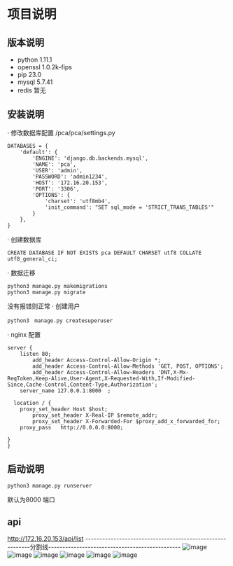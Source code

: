 # 项目说明
## 版本说明
- python 1.11.1
- openssl 1.0.2k-fips
- pip 23.0
- mysql 5.7.41
- redis 暂无

## 安装说明
· 修改数据库配置
/pca/pca/settings.py
```angular2html
DATABASES = {
    'default': {
        'ENGINE': 'django.db.backends.mysql',
        'NAME': 'pca',
        'USER': 'admin',
        'PASSWORD': 'admin1234',
        'HOST': '172.16.20.153',
        'PORT': '3306',
        'OPTIONS': {
            'charset': 'utf8mb4',
            'init_command': "SET sql_mode = 'STRICT_TRANS_TABLES'"
        }
    },
}

```
· 创建数据库
```angular2html
CREATE DATABASE IF NOT EXISTS pca DEFAULT CHARSET utf8 COLLATE utf8_general_ci;
```
· 数据迁移
```angular2html
python3 manage.py makemigrations
python3 manage.py migrate
```
没有报错则正常
· 创建用户
```angular2html
python3　manage.py createsuperuser
```
· nginx 配置
```angular2html
server {
  	listen 80;
        add_header Access-Control-Allow-Origin *;
        add_header Access-Control-Allow-Methods 'GET, POST, OPTIONS';
        add_header Access-Control-Allow-Headers 'DNT,X-Mx-ReqToken,Keep-Alive,User-Agent,X-Requested-With,If-Modified-Since,Cache-Control,Content-Type,Authorization';
  	server_name 127.0.0.1:8000	;

  location / {
	proxy_set_header Host $host;
        proxy_set_header X-Real-IP $remote_addr;
        proxy_set_header X-Forwarded-For $proxy_add_x_forwarded_for;
	proxy_pass   http://0.0.0.0:8000;

}
}
```
## 启动说明
```angular2html
python3 manage.py runserver 
```
默认为8000 端口
## api
http://172.16.20.153/api/list
----------------------------------------------------------分割线-----------------------------------------------
![image](https://user-images.githubusercontent.com/43942747/223389859-923c2254-33fe-4d9b-a386-a5cdc5f34c56.png)
![image](https://user-images.githubusercontent.com/43942747/223389886-30684764-e3be-4ac8-9bb8-8e2e84f9b195.png)
![image](https://user-images.githubusercontent.com/43942747/223389909-e9c2c902-fe26-4489-a7ab-2b2e7a6f7f37.png)
![image](https://user-images.githubusercontent.com/43942747/223389935-50b3b224-f0da-4ee5-93dc-36ee954d426c.png)
![image](https://user-images.githubusercontent.com/43942747/223389959-5629ecaf-84c7-4653-ad26-4f08b30e678f.png)
![image](https://user-images.githubusercontent.com/43942747/223389974-de4cf901-bc5b-4e72-91bc-cf1a7fe47802.png)
